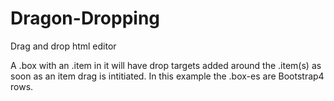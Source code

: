 # Dragon-Dropping
Drag and drop html editor

A .box with an .item in it will have drop targets added around the .item(s) as soon as an item drag is intitiated. In this example the .box-es are Bootstrap4 rows.
